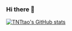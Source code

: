### Hi there 👋

<!--
**TNTtato/TNTtato** is a ✨ _special_ ✨ repository because its `README.md` (this file) appears on your GitHub profile.

Here are some ideas to get you started:

- 🔭 I’m currently working on ...
- 🌱 I’m currently learning ...
- 👯 I’m looking to collaborate on ...
- 🤔 I’m looking for help with ...
- 💬 Ask me about ...
- 📫 How to reach me: ...
- 😄 Pronouns: ...
- ⚡ Fun fact: ...
-->
[![TNTtao's GitHub stats](https://github-readme-stats.vercel.app/api?username=TNTtato)](https://github.com/TNTtato/github-readme-stats)
